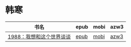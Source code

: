 # 韩寒

| 书名 | epub | mobi | azw3 |
| --- | --- | --- | --- |
| [1988：我想和这个世界谈谈](http://ct.dalanmei.com/f/31084289-571786474-d415f7) | [epub](http://ct.dalanmei.com/f/31084289-571786474-d415f7) | [mobi](http://ct.dalanmei.com/f/31084289-571452408-13052b) | [azw3](http://ct.dalanmei.com/f/31084289-571885703-5a5646) |

